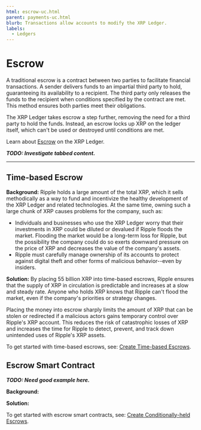 ```yaml
---
html: escrow-uc.html
parent: payments-uc.html
blurb: Transactions allow accounts to modify the XRP Ledger.
labels:
  - Ledgers
---
```

# Escrow

A traditional escrow is a contract between two parties to facilitate financial transactions. A sender delivers funds to an impartial third party to hold, guaranteeing its availability to a recipient. The third party only releases the funds to the recipient when conditions specified by the contract are met. This method ensures both parties meet their obligations.

The XRP Ledger takes escrow a step further, removing the need for a third party to hold the funds. Instead, an escrow locks up XRP on the ledger itself, which can't be used or destroyed until conditions are met.

Learn about [Escrow](escrow.html) on the XRP Ledger.

***TODO: Investigate tabbed content.***

---

## Time-based Escrow

**Background:** Ripple holds a large amount of the total XRP, which it sells methodically as a way to fund and incentivize the healthy development of the XRP Ledger and related technologies. At the same time, owning such a large chunk of XRP causes problems for the company, such as:

- Individuals and businesses who use the XRP Ledger worry that their investments in XRP could be diluted or devalued if Ripple floods the market. Flooding the market would be a long-term loss for Ripple, but the possibility the company could do so exerts downward pressure on the price of XRP and decreases the value of the company's assets.
- Ripple must carefully manage ownership of its accounts to protect against digital theft and other forms of malicious behavior--even by insiders.

**Solution:** By placing 55 billion XRP into time-based escrows, Ripple ensures that the supply of XRP in circulation is predictable and increases at a slow and steady rate. Anyone who holds XRP knows that Ripple can't flood the market, even if the company's priorities or strategy changes.

Placing the money into escrow sharply limits the amount of XRP that can be stolen or redirected if a malicious actors gains temporary control over Ripple's XRP account. This reduces the risk of catastrophic losses of XRP and increases the time for Ripple to detect, prevent, and track down unintended uses of Ripple's XRP assets.

To get started with time-based escrows, see: [Create Time-based Escrows](time-escrows.html).


## Escrow Smart Contract

***TODO: Need good example here.***

**Background:**

**Solution:**

To get started with escrow smart contracts, see: [Create Conditionally-held Escrows]().